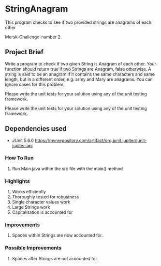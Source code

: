 # StringAnagram
This program checks to see if two provided strings are anagrams of each other


Mersk-Challenge-number 2
## Project Brief
Write a program to check if two given String is Anagram of each other. Your function should return true if two Strings are Anagram, false otherwise. A string is said to be an anagram if it contains the same characters and same length, but in a different order, e.g. army and Mary are anagrams. You can ignore cases for this problem,

Please write the unit tests for your solution using any of the unit testing framework.

Please write the unit tests for your solution using any of the unit testing framework.
## Dependencies used
* JUnit 5.6.0 https://mvnrepository.com/artifact/org.junit.jupiter/junit-jupiter-api

### How To Run
1. Run Main.java  within the src file with the main() method

### Highlights
1. Works efficiently
2. Thoroughly tested for robustness
3. Single character values work
4. Large Strings work
5. Capitalisation  is accounted for

### Improvements
1. Spaces within Strings are now accounted for.

### Possible Improvements
1. Spaces after Strings are not accounted for.
